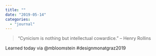 ```yaml
---
title: ""
date: "2019-05-14"
categories: 
  - "journal"
---
```


> “Cynicism is nothing but intellectual cowardice.” – Henry Rollins

Learned today via @mbloomstein #designmonatgraz2019
